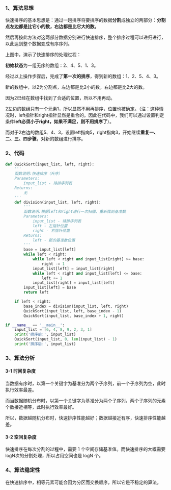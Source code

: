 ### 1、算法思想

快速排序的基本思想是：通过一趟排序将要排序的数据**分割**成独立的两部分：**分割点左边都是比它小的数，右边都是比它大的数。**

然后再按此方法对这两部分数据分别进行快速排序，整个排序过程可以递归进行，以此达到整个数据变成有序序列。

上图中，演示了快速排序的处理过程：

**初始状态**为一组无序的数组：2、4、5、1、3。

经过以上操作步骤后，完成了**第一次的排序**，得到新的数组：1、2、5、4、3。

新的数组中，以2为分割点，左边都是比2小的数，右边都是比2大的数。

因为2已经在数组中找到了合适的位置，所以不用再动。

2左边的数组只有一个元素1，所以显然不用再排序，位置也被确定。（注：这种情况时，left指针和right指针显然是重合的。因此在代码中，我们可以通过设置判定条件**left****必须小于right****，如果不满足，则不用排序了**）。

而对于2右边的数组5、4、3，设置left指向5，right指向3，开始继续**重复一、二、三、四步骤**，对新的数组进行排序。

### 2、代码

```python
def QuickSort(input_list, left, right):
	'''
	函数说明:快速排序（升序）
	Parameters:
		input_list - 待排序列表
	Returns:
		无
	'''	
	def division(input_list, left, right):
		'''
		函数说明:根据left和right进行一次扫描，重新找到基准数
		Parameters:
			input_list - 待排序列表
			left - 左指针位置
			right - 右指针位置
		Returns:
			left - 新的基准数位置
		'''	
		base = input_list[left]
		while left < right:
			while left < right and input_list[right] >= base:
				right -= 1
			input_list[left] = input_list[right]
			while left < right and input_list[left] <= base:
				left += 1
			input_list[right] = input_list[left]
		input_list[left] = base
		return left

	if left < right:
		base_index = division(input_list, left, right)
		QuickSort(input_list, left, base_index - 1)
		QuickSort(input_list, base_index + 1, right)

if __name__ == '__main__':
	input_list = [6, 4, 8, 9, 2, 3, 1]
	print('排序前:', input_list)
	QuickSort(input_list, 0, len(input_list) - 1)
	print('排序后:', input_list)
```

### 3、算法分析

#### 3-1 时间复杂度

当数据有序时，以第一个关键字为基准分为两个子序列，前一个子序列为空，此时执行效率最差。

而当数据随机分布时，以第一个关键字为基准分为两个子序列，两个子序列的元素个数接近相等，此时执行效率最好。

所以，数据越随机分布时，快速排序性能越好；数据越接近有序，快速排序性能越差。

#### 3-2 空间复杂度

快速排序在每次分割的过程中，需要 1 个空间存储基准值。而快速排序的大概需要 logN次的分割处理，所以占用空间也是 logN 个。

### 4、算法稳定性

在快速排序中，相等元素可能会因为分区而交换顺序，所以它是不稳定的算法。